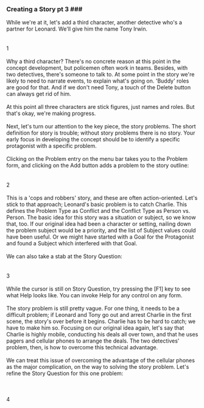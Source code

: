 ### Creating a Story pt 3 ### <br/>
While we're at it, let's add a third character, another detective who's a partner for Leonard.  We'll give him the name Tony Irwin. <br/>
 <br/>
 <br/>
1 <br/>
 <br/>
Why a third character?  There's no concrete reason at this point in the concept development, but policemen often work in teams.  Besides, with two detectives, there's someone to talk to.  At some point in the story we're likely to need to narrate events, to explain what's going on.  'Buddy' roles are good for that.  And if we don't need Tony, a touch of the Delete button can always get rid of him. <br/>
 <br/>
At this point all three characters are stick figures, just names and roles.  But that's okay, we're making progress. <br/>
 <br/>
Next, let's turn our attention to the key piece, the story problems.  The short definition for story is trouble; without story problems there is no story.  Your early focus in developing the concept should be to identify a specific protagonist with a specific problem. <br/>
 <br/>
Clicking on the Problem entry on the menu bar takes you to the Problem form, and clicking on the Add button adds a problem to the story outline: <br/>
 <br/>
 <br/>
2 <br/>
 <br/>
This is a 'cops and robbers' story, and these are often action-oriented.  Let's stick to that approach; Leonard's basic problem is to catch Charlie.  This defines the Problem Type as Conflict  and the Conflict Type as Person vs. Person.  The basic idea for this story was a situation or subject, so we know that, too.  If our original idea had been a character or setting, nailing down the problem subject would be a priority, and the list of Subject values could have been useful.  Or we might have started with a Goal for the Protagonist and found a Subject which interfered with that Goal. <br/>
 <br/>
We can also take a stab at the Story Question: <br/>
 <br/>
 <br/>
3 <br/>
 <br/>
While the cursor is still on Story Question, try pressing the [F1] key to see what Help looks like.  You can invoke Help for any control on any form.  <br/>
 <br/>
The story problem is still pretty vague.  For one thing, it needs to be a difficult problem; if Leonard and Tony go out and arrest Charlie in the first scene, the story's over before it begins.  Charlie has to be hard to catch; we have to make him so.  Focusing on our original idea again, let's say that Charlie is highly mobile, conducting his deals all over town, and that he uses pagers and cellular phones to arrange the deals.  The two detectives' problem, then, is how to overcome this technical advantage. <br/>
 <br/>
We can treat this issue of overcoming the advantage of the cellular phones as the major complication, on the way to solving the story problem.  Let's refine the Story Question for this one problem: <br/>
 <br/>
 <br/>
 <br/>
4 <br/>
  <br/>
 <br/>
